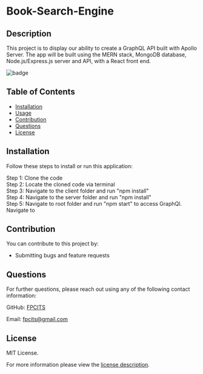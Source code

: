 # Book-Search-Engine

## Description

This project is to display our ability to create a GraphQL API built with Apollo Server. The app will be built using the MERN stack, MongoDB database, Node.js/Express.js server and API, with a React front end. 


![badge](https://img.shields.io/badge/license-MITLicense-brightorange)


## Table of Contents
  - [Installation](#installation)
  - [Usage](#usage)
  - [Contribution](#contribution)
  - [Questions](#questions)
  - [License](#license)
    
    
## Installation
    
  Follow these steps to install or run this application:

 Step 1: Clone the code <br>
 Step 2: Locate the cloned code via terminal <br>
 Step 3: Navigate to the client folder and run "npm install" <br>
 Step 4: Navigate to the server folder and run "npm install"
 <br>
 Step 5: Navigate to root folder and run "npm start" to access GraphQl. 
 Navigate to 

      
## Contribution

You can contribute to this project by:
- Submitting bugs and feature requests
      
## Questions
      
  For further questions, please reach out using any of the following contact information:
  
  GitHub: [FPCITS](https://github.com/FPCITS)

  Email: [fpcits@gmail.com](mailto:fpcits@gmail.com)
    
## License

      
  MIT License.
      
  For more information please view the [license description](https://choosealicense.com/licenses/mit/).